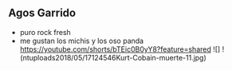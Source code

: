 ## Agos Garrido
- puro rock fresh
- me gustan los michis y los oso panda 
https://youtube.com/shorts/bTEic0B0yY8?feature=shared
![]
!(ntuploads2018/05/17124546Kurt-Cobain-muerte-11.jpg)
